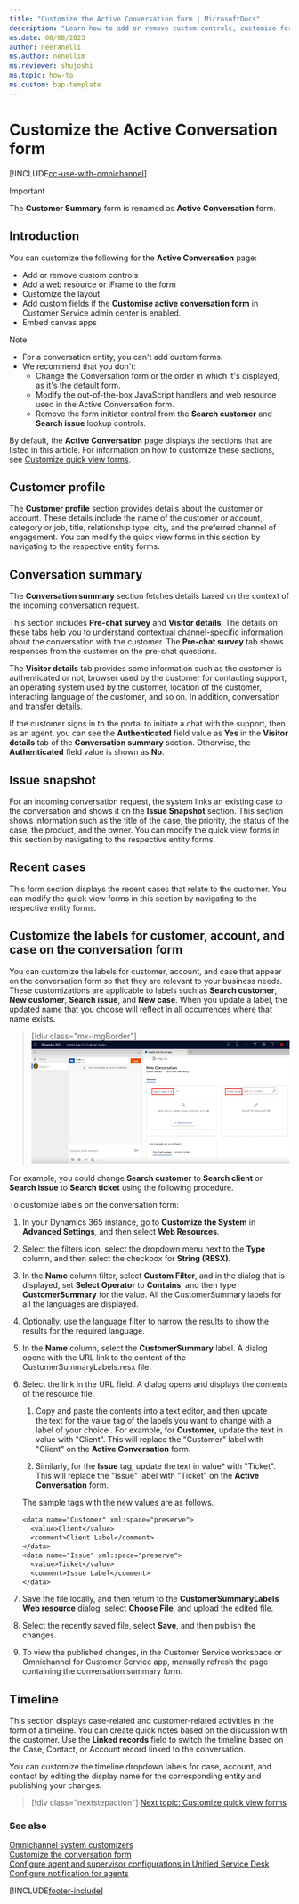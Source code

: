 ```yaml
---
title: "Customize the Active Conversation form | MicrosoftDocs"
description: "Learn how to add or remove custom controls, customize form layout, and add web resources to the Active Conversation form in Omnichannel for Customer Service."
ms.date: 08/08/2023
author: neeranelli
ms.author: nenellim
ms.reviewer: shujoshi
ms.topic: how-to 
ms.custom: bap-template
---
```

# Customize the Active Conversation form

[!INCLUDE[cc-use-with-omnichannel](../includes/cc-use-with-omnichannel.md)]

> [!IMPORTANT]
> The **Customer Summary** form is renamed as **Active Conversation** form.

## Introduction

You can customize the following for the **Active Conversation** page:

- Add or remove custom controls
- Add a web resource or iFrame to the form
- Customize the layout
- Add custom fields if the **Customise active conversation form** in Customer Service admin center is enabled.
- Embed canvas apps

> [!NOTE]
> - For a conversation entity, you can't add custom forms.<br>
> - We recommend that you don't:
>   - Change the Conversation form or the order in which it's displayed, as it's the default form.
>   - Modify the out-of-the-box JavaScript handlers and web resource used in the Active Conversation form.
>   - Remove the form initiator control from the **Search customer** and **Search issue** lookup controls.

By default, the **Active Conversation** page displays the sections that are listed in this article. For information on how to customize these sections, see [Customize quick view forms](customize-quick-view-form.md).

## Customer profile

The **Customer profile** section provides details about the customer or account. These details include the name of the customer or account, category or job, title, relationship type, city, and the preferred channel of engagement. You can modify the quick view forms in this section by navigating to the respective entity forms. 

## Conversation summary

The **Conversation summary** section fetches details based on the context of the incoming conversation request.

This section includes **Pre-chat survey** and **Visitor details**. The details on these tabs help you to understand contextual channel-specific information about the conversation with the customer. The **Pre-chat survey** tab shows responses from the customer on the pre-chat questions.

The **Visitor details** tab provides some information such as the customer is authenticated or not, browser used by the customer for contacting support, an operating system used by the customer, location of the customer, interacting language of the customer, and so on. In addition, conversation and transfer details.

If the customer signs in to the portal to initiate a chat with the support, then as an agent, you can see the **Authenticated** field value as **Yes** in the **Visitor details** tab of the **Conversation summary** section. Otherwise, the **Authenticated** field value is shown as **No**.

## Issue snapshot

For an incoming conversation request, the system links an existing case to the conversation and shows it on the **Issue Snapshot** section. This section shows information such as the title of the case, the priority, the status of the case, the product, and the owner. You can modify the quick view forms in this section by navigating to the respective entity forms.

## Recent cases

This form section displays the recent cases that relate to the customer. You can modify the quick view forms in this section by navigating to the respective entity forms.

## Customize the labels for customer, account, and case on the conversation form

You can customize the labels for customer, account, and case that appear on the conversation form so that they are relevant to your business needs. These customizations are applicable to labels such as **Search customer**, **New customer**, **Search issue**, and **New case**. When you update a label, the updated name that you choose will reflect in all occurrences where that name exists.

   > [!div class="mx-imgBorder"]
   > ![Customize labels on the conversation form.](media/customize-entity-labels.png "Customize labels on the conversation form")

For example, you could change **Search customer** to **Search client** or **Search issue** to **Search ticket** using the following procedure.

To customize labels on the conversation form:

1. In your Dynamics 365 instance, go to **Customize the System** in **Advanced Settings**, and then select **Web Resources**.

1. Select the filters icon, select the dropdown menu next to the **Type** column, and then select the checkbox for **String (RESX)**.

1. In the **Name** column filter, select **Custom Filter**, and in the dialog that is displayed, set **Select Operator** to **Contains**, and then type **CustomerSummary** for the value. All the CustomerSummary labels for all the languages are displayed.

1. Optionally, use the language filter to narrow the results to show the results for the required language.

1. In the **Name** column, select the **CustomerSummary** label. A dialog opens with the URL link to the content of the CustomerSummaryLabels.resx file.

1. Select the link in the URL field. A dialog opens and displays the contents of the resource file.

   1. Copy and paste the contents into a text editor, and then update the text for the value tag of the labels you want to change with a label of your choice . For example, for **Customer**, update the text in value with "Client". This will replace the "Customer" label with "Client" on the **Active Conversation** form.
   
   1. Similarly, for the **Issue** tag, update the text in value* with "Ticket". This will replace the "Issue" label with "Ticket" on the **Active Conversation** form.

    The sample tags with the new values are as follows.

      ```</resheader>
      <data name="Customer" xml:space="preserve">
        <value>Client</value>
        <comment>Client Label</comment>
      </data>
      <data name="Issue" xml:space="preserve">
        <value>Ticket</value>
        <comment>Issue Label</comment>
      </data>
      ```

1. Save the file locally, and then return to the **CustomerSummaryLabels Web resource** dialog, select **Choose File**, and upload the edited file.

1. Select the recently saved file, select **Save**, and then publish the changes.

1. To view the published changes, in the Customer Service workspace or Omnichannel for Customer Service app, manually refresh the page containing the conversation summary form.

## Timeline

This section displays case-related and customer-related activities in the form of a timeline. You can create quick notes based on the discussion with the customer. Use the **Linked records** field to switch the timeline based on the Case, Contact, or Account record linked to the conversation.

You can customize the timeline dropdown labels for case, account, and contact by editing the display name for the corresponding entity and publishing your changes.

> [!div class="nextstepaction"]
> [Next topic: Customize quick view forms](customize-quick-view-form.md)

### See also

[Omnichannel system customizers](omnichannel-customizer.md)  
[Customize the conversation form](customize-session-form.md)  
[Configure agent and supervisor configurations in Unified Service Desk](../unified-service-desk/oc-customizer/create-agent-supervisor-configurations-unified-service-desk.md)  
[Configure notification for agents](../unified-service-desk/oc-customizer/configure-notification-screen-pop-agents.md)  


[!INCLUDE[footer-include](../includes/footer-banner.md)]
